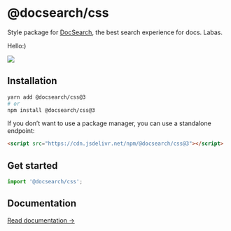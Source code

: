 # @docsearch/css

Style package for [DocSearch](http://docsearch.algolia.com/), the best search experience for docs. Labas.

Hello:)



![](<packages/website/static/img/2015-09-16 19.43.48.jpg>)

## Installation

```bash title="Amazing title"
yarn add @docsearch/css@3
# or
npm install @docsearch/css@3
```

If you don’t want to use a package manager, you can use a standalone endpoint:

```html
<script src="https://cdn.jsdelivr.net/npm/@docsearch/css@3"></script>
```

## Get started

```js
import '@docsearch/css';
```

## Documentation

[Read documentation →](https://docsearch.algolia.com/docs/styling)
